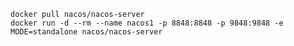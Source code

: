     docker pull nacos/nacos-server
    docker run -d --rm --name nacos1 -p 8848:8848 -p 9848:9848 -e MODE=standalone nacos/nacos-server
